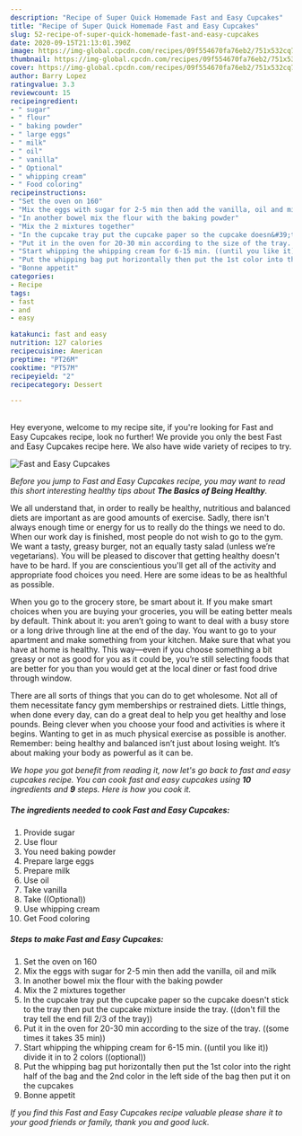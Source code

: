 ```yaml
---
description: "Recipe of Super Quick Homemade Fast and Easy Cupcakes"
title: "Recipe of Super Quick Homemade Fast and Easy Cupcakes"
slug: 52-recipe-of-super-quick-homemade-fast-and-easy-cupcakes
date: 2020-09-15T21:13:01.390Z
image: https://img-global.cpcdn.com/recipes/09f554670fa76eb2/751x532cq70/fast-and-easy-cupcakes-recipe-main-photo.jpg
thumbnail: https://img-global.cpcdn.com/recipes/09f554670fa76eb2/751x532cq70/fast-and-easy-cupcakes-recipe-main-photo.jpg
cover: https://img-global.cpcdn.com/recipes/09f554670fa76eb2/751x532cq70/fast-and-easy-cupcakes-recipe-main-photo.jpg
author: Barry Lopez
ratingvalue: 3.3
reviewcount: 15
recipeingredient:
- " sugar"
- " flour"
- " baking powder"
- " large eggs"
- " milk"
- " oil"
- " vanilla"
- " Optional"
- " whipping cream"
- " Food coloring"
recipeinstructions:
- "Set the oven on 160"
- "Mix the eggs with sugar for 2-5 min then add the vanilla, oil and milk"
- "In another bowel mix the flour with the baking powder"
- "Mix the 2 mixtures together"
- "In the cupcake tray put the cupcake paper so the cupcake doesn&#39;t stick to the tray then put the cupcake mixture inside the tray. ((don&#39;t fill the tray tell the end fill 2/3 of the tray))"
- "Put it in the oven for 20-30 min according to the size of the tray. ((some times it takes 35 min))"
- "Start whipping the whipping cream for 6-15 min. ((until you like it)) divide it in to 2 colors ((optional))"
- "Put the whipping bag put horizontally then put the 1st color into the right half of the bag and the 2nd color in the left side of the bag then put it on the cupcakes"
- "Bonne appetit"
categories:
- Recipe
tags:
- fast
- and
- easy

katakunci: fast and easy 
nutrition: 127 calories
recipecuisine: American
preptime: "PT26M"
cooktime: "PT57M"
recipeyield: "2"
recipecategory: Dessert

---
```

<br>
Hey everyone, welcome to my recipe site, if you're looking for Fast and Easy Cupcakes recipe, look no further! We provide you only the best Fast and Easy Cupcakes recipe here. We also have wide variety of recipes to try.
<br>


![Fast and Easy Cupcakes](https://img-global.cpcdn.com/recipes/09f554670fa76eb2/751x532cq70/fast-and-easy-cupcakes-recipe-main-photo.jpg)

<i>Before you jump to Fast and Easy Cupcakes recipe, you may want to read this short interesting healthy tips about <strong>The Basics of Being Healthy</strong>.</i>

We all understand that, in order to really be healthy, nutritious and balanced diets are important as are good amounts of exercise. Sadly, there isn't always enough time or energy for us to really do the things we need to do. When our work day is finished, most people do not wish to go to the gym. We want a tasty, greasy burger, not an equally tasty salad (unless we’re vegetarians). You will be pleased to discover that getting healthy doesn't have to be hard. If you are conscientious you'll get all of the activity and appropriate food choices you need. Here are some ideas to be as healthful as possible.

When you go to the grocery store, be smart about it. If you make smart choices when you are buying your groceries, you will be eating better meals by default. Think about it: you aren’t going to want to deal with a busy store or a long drive through line at the end of the day. You want to go to your apartment and make something from your kitchen. Make sure that what you have at home is healthy. This way—even if you choose something a bit greasy or not as good for you as it could be, you’re still selecting foods that are better for you than you would get at the local diner or fast food drive through window.

There are all sorts of things that you can do to get wholesome. Not all of them necessitate fancy gym memberships or restrained diets. Little things, when done every day, can do a great deal to help you get healthy and lose pounds. Being clever when you choose your food and activities is where it begins. Wanting to get in as much physical exercise as possible is another. Remember: being healthy and balanced isn’t just about losing weight. It’s about making your body as powerful as it can be. 


<i>We hope you got benefit from reading it, now let's go back to fast and easy cupcakes recipe. You can cook fast and easy cupcakes using <strong>10</strong> ingredients and <strong>9</strong> steps. Here is how you cook it.
</i>

##### The ingredients needed to cook Fast and Easy Cupcakes:

1. Provide  sugar
1. Use  flour
1. You need  baking powder
1. Prepare  large eggs
1. Prepare  milk
1. Use  oil
1. Take  vanilla
1. Take  ((Optional))
1. Use  whipping cream
1. Get  Food coloring


##### Steps to make Fast and Easy Cupcakes:

1. Set the oven on 160
1. Mix the eggs with sugar for 2-5 min then add the vanilla, oil and milk
1. In another bowel mix the flour with the baking powder
1. Mix the 2 mixtures together
1. In the cupcake tray put the cupcake paper so the cupcake doesn&#39;t stick to the tray then put the cupcake mixture inside the tray. ((don&#39;t fill the tray tell the end fill 2/3 of the tray))
1. Put it in the oven for 20-30 min according to the size of the tray. ((some times it takes 35 min))
1. Start whipping the whipping cream for 6-15 min. ((until you like it)) divide it in to 2 colors ((optional))
1. Put the whipping bag put horizontally then put the 1st color into the right half of the bag and the 2nd color in the left side of the bag then put it on the cupcakes
1. Bonne appetit


<i>If you find this Fast and Easy Cupcakes recipe valuable please share it to your good friends or family, thank you and good luck.</i>
